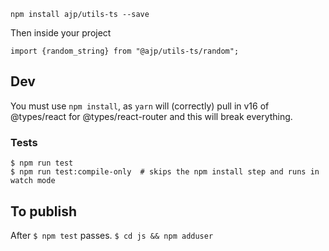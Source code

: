 
    npm install ajp/utils-ts --save

Then inside your project

    import {random_string} from "@ajp/utils-ts/random";

## Dev

You must use `npm install`, as `yarn` will (correctly) pull in v16 of @types/react for
@types/react-router and this will break everything.

### Tests

    $ npm run test
    $ npm run test:compile-only  # skips the npm install step and runs in watch mode

## To publish

After `$ npm test` passes.  `$ cd js && npm adduser`


